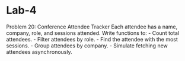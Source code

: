 # Lab-4
Problem 20: Conference Attendee Tracker
Each attendee has a name, company, role, and sessions attended. Write functions to: - Count total attendees. - Filter attendees by role. - Find the attendee with the most sessions. - Group attendees by company. - Simulate fetching new attendees asynchronously.
